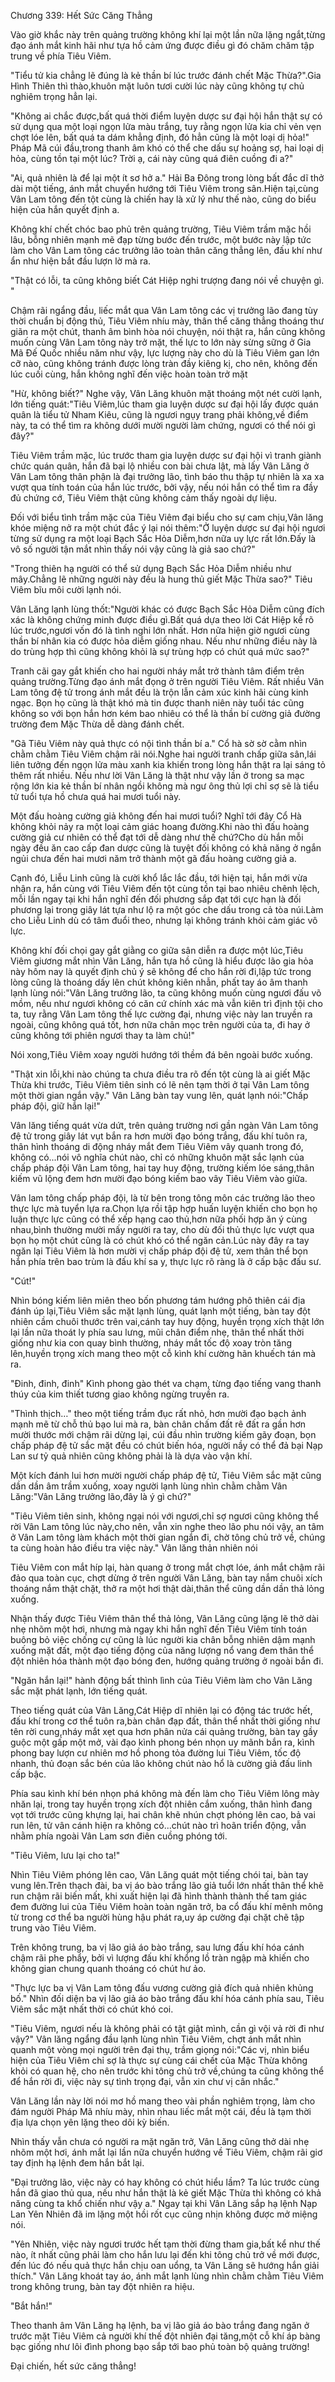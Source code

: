 




Chương 339: Hết Sức Căng Thẳng


Vào giờ khắc này trên quảng trường không khí lại một lần nữa lặng ngắt,từng đạo ánh mắt kinh hãi như tựa hồ cảm ứng được điều gì đó chăm chăm tập trung về phía Tiêu Viêm.

"Tiểu tử kia chẳng lẽ đúng là kẻ thần bí lúc trước đánh chết Mặc Thừa?".Gia Hình Thiên thì thào,khuôn mặt luôn tươi cười lúc này cũng không tự chủ nghiêm trọng hẳn lại.

"Không ai chắc được,bất quá thời điểm luyện dược sư đại hội hắn thật sự có sử dụng qua một loại ngọn lửa màu trắng, tuy rằng ngọn lửa kia chỉ vẻn vẹn chợt lóe lên, bất quá ta dám khẳng định, đó hẳn cũng là một loại dị hỏa!" Pháp Mã cúi đầu,trong thanh âm khó có thể che dấu sự hoảng sợ, hai loại dị hỏa, cùng tồn tại một lúc? Trời ạ, cái này cũng quá điên cuồng đi a?"

"Ai, quả nhiên là để lại một ít sơ hở a." Hải Ba Đông trong lòng bất đắc dĩ thở dài một tiếng, ánh mắt chuyển hướng tới Tiêu Viêm trong sân.Hiện tại,cùng Vân Lam tông đến tột cùng là chiến hay là xử lý như thế nào, cũng do biểu hiện của hắn quyết định a.

Không khí chết chóc bao phủ trên quảng trường, Tiêu Viêm trầm mặc hồi lâu, bỗng nhiên mạnh mẽ đạp từng bước đến trước, một bước này lập tức làm cho Vân Lam tông các trưởng lão toàn thân căng thẳng lên, đấu khí như ẩn như hiện bắt đầu lượn lờ mà ra.

"Thật có lỗi, ta cũng không biết Cát Hiệp nghi trượng đang nói về chuyện gì. "

Chậm rãi ngẩng đầu, liếc mắt qua Vân Lam tông các vị trưởng lão đang tùy thời chuẩn bị động thủ, Tiêu Viêm nhíu mày, thân thể căng thẳng thoáng thư giãn ra một chút, thanh âm bình hòa nói chuyện, nói thật ra, hắn cũng không muốn cùng Vân Lam tông này trở mặt, thế lực to lớn này sừng sững ở Gia Mã Đế Quốc nhiều năm như vậy, lực lượng này cho dù là Tiêu Viêm gan lớn cỡ nào, cũng không tránh được lòng tràn đầy kiêng kị, cho nên, không đến lúc cuối cùng, hắn không nghĩ đến việc hoàn toàn trở mặt

"Hừ, không biết?" Nghe vậy, Vân Lăng khuôn mặt thoáng một nét cười lạnh, lớn tiếng quát:"Tiêu Viêm,lúc tham gia luyện dược sư đại hội lấy được quán quân là tiểu tử Nham Kiêu, cũng là ngươi ngụy trang phải không,về điểm này, ta có thể tìm ra không dưới mười người làm chứng, ngươi có thể nói gì đây?"

Tiêu Viêm trầm mặc, lúc trước tham gia luyện dược sư đại hội vì tranh giành chức quán quân, hắn đã bại lộ nhiều con bài chưa lật, mà lấy Vân Lăng ở Vân Lam tông thân phận là đại trưởng lão, tình báo thu thập tự nhiên là xa xa vượt qua tính toán của hắn lúc trước, bởi vậy, nếu nói hắn có thể tìm ra đầy đủ chứng cớ, Tiêu Viêm thật cũng không cảm thấy ngoài dự liệu.

Đối với biểu tình trầm mặc của Tiêu Viêm đại biểu cho sự cam chịu,Vân lăng khóe miệng nở ra một chút đắc ý lại nói thêm:"Ở luyện dược sư đại hội ngươi từng sử dụng ra một loại Bạch Sắc Hỏa Diễm,hơn nữa uy lực rất lớn.Đấy là vô số người tận mắt nhìn thấy nói vậy cũng là giả sao chứ?"

"Trong thiên hạ người có thể sử dụng Bạch Sắc Hỏa Diễm nhiều như mây.Chẳng lẽ những người này đều là hung thủ giết Mặc Thừa sao?" Tiêu Viêm bĩu môi cười lạnh nói.

Vân Lăng lạnh lùng thốt:"Người khác có được Bạch Sắc Hỏa Diễm cũng đích xác là không chứng minh được điều gì.Bất quá dựa theo lời Cát Hiệp kể rõ lúc trước,ngươi vốn đó là tình nghi lớn nhất. Hơn nữa hiện giờ ngươi cùng thần bí nhân kia có được hỏa diễm giống nhau. Nếu như những điều này là do trùng hợp thì cũng không khỏi là sự trùng hợp có chút quá mức sao?"

Tranh cãi gay gắt khiến cho hai người nháy mắt trở thành tâm điểm trên quảng trường.Từng đạo ánh mắt đọng ở trên người Tiêu Viêm. Rất nhiều Vân Lam tông đệ tử trong ánh mắt đều là trộn lẫn cảm xúc kinh hãi cùng kinh ngạc. Bọn họ cũng là thật khó mà tin được thanh niên này tuổi tác cũng không so với bọn hắn hơn kém bao nhiêu có thể là thần bí cường giả đường trường đem Mặc Thừa dễ dàng đánh chết.

"Gã Tiêu Viêm này quả thực có nội tình thần bí a." Cổ hà sờ sờ cằm nhìn chằm chằm Tiêu Viêm chậm rãi nói.Nghe hai người tranh chấp giữa sân,lái liên tưởng đến ngọn lửa màu xanh kia khiến trong lòng hắn thật ra lại sáng tỏ thêm rất nhiều. Nếu như lời Vân Lăng là thật như vậy lần ở trong sa mạc rộng lớn kia kẻ thần bí nhân ngồi không mà ngư ông thủ lợi chỉ sợ sẽ là tiểu tử tuổi tựa hồ chưa quá hai mươi tuổi này.

Một đấu hoàng cường giả không đến hai mươi tuổi? Nghĩ tới đây Cổ Hà không khỏi nảy ra một loại cảm giác hoang đường.Khi nào thì đấu hoàng cường giả cư nhiên có thể đạt tới dễ dàng như thế chứ?Cho dù hắn mỗi ngày đều ăn cao cấp đan dược cũng là tuyệt đối không có khả năng ở ngắn ngủi chưa đến hai mươi năm trở thành một gã đấu hoàng cường giả a.

Cạnh đó, Liễu Linh cũng là cười khổ lắc lắc đầu, tới hiện tại, hắn mới vừa nhận ra, hắn cùng với Tiêu Viêm đến tột cùng tồn tại bao nhiêu chênh lệch, mỗi lần ngay tại khi hắn nghĩ đến đối phương sắp đạt tới cực hạn là đối phương lại trong giây lát tựa như lộ ra một góc che dấu trong cả tòa núi.Làm cho Liễu Linh dù có tâm đuổi theo, nhưng lại không tránh khỏi cảm giác vô lực.

Không khí đối chọi gay gắt giằng co giữa sân diễn ra được một lúc,Tiêu Viêm giương mắt nhìn Vân Lăng, hắn tựa hồ cũng là hiểu được lão gia hỏa này hôm nay là quyết định chủ ý sẽ không để cho hắn rời đi,lập tức trong lòng cũng là thoáng dấy lên chút không kiên nhẫn, phất tay áo âm thanh lạnh lùng nói:"Vân Lăng trưởng lão, ta cũng không muốn cùng ngươi đấu võ mồm, nếu như ngươi không có căn cứ chính xác mà vẫn kiên trì định tội cho ta, tuy rằng Vân Lam tông thế lực cường đại, nhưng việc này lan truyền ra ngoài, cũng không quá tốt, hơn nữa chân mọc trên người của ta, đi hay ở cũng không tới phiên ngươi thay ta làm chủ!"

Nói xong,Tiêu Viêm xoay người hướng tới thềm đá bên ngoài bước xuống.

"Thật xin lỗi,khi nào chúng ta chưa điều tra rõ đến tột cùng là ai giết Mặc Thừa khi trước, Tiêu Viêm tiên sinh có lẽ nên tạm thời ở tại Vân Lam tông một thời gian ngắn vậy." Vân Lăng bàn tay vung lên, quát lạnh nói:"Chấp pháp đội, giữ hắn lại!"

Vân lăng tiếng quát vừa dứt, trên quảng trường nơi gần ngàn Vân Lam tông đệ tử trong giây lát vụt bắn ra hơn mười đạo bóng trắng, đấu khí tuôn ra, thân hình thoáng di động nháy mắt đem Tiêu Viêm vây quanh trong đó, không có...nói vô nghĩa chút nào, chỉ có những khuôn mặt sắc lạnh của chấp pháp đội Vân Lam tông, hai tay huy động, trường kiếm lóe sáng,thân kiếm vũ lộng đem hơn mười đạo bóng kiếm bao vây Tiêu Viêm vào giữa.

Vân lam tông chấp pháp đội, là từ bên trong tông môn các trưởng lão theo thực lực mà tuyển lựa ra.Chọn lựa rồi tập hợp huấn luyện khiến cho bọn họ luận thực lực cũng có thể xếp hạng cao thủ,hơn nữa phối hợp ăn ý cùng nhau,bình thường mười mấy người ra tay, cho dù đối thủ thực lực vượt qua bọn họ một chút cũng là có chút khó có thể ngăn cản.Lúc này đây ra tay ngăn lại Tiêu Viêm là hơn mười vị chấp pháp đội đệ tử, xem thân thể bọn hắn phía trên bao trùm là đấu khí sa y, thực lực rõ ràng là ở cấp bậc đấu sư.

"Cút!"

Nhìn bóng kiếm liên miên theo bốn phương tám hướng phô thiên cái địa đánh úp lại,Tiêu Viêm sắc mặt lạnh lùng, quát lạnh một tiếng, bàn tay đột nhiên cầm chuôi thước trên vai,cánh tay huy động, huyền trọng xích thật lớn lại lần nữa thoát ly phía sau lưng, mũi chân điểm nhẹ, thân thể nhất thời giống như kia con quay bình thường, nháy mắt tốc độ xoay tròn tăng lên,huyền trọng xích mang theo một cỗ kình khí cường hãn khuếch tán mà ra.

"Đinh, đinh, đinh" Kình phong gào thét va chạm, từng đạo tiếng vang thanh thúy của kim thiết tương giao không ngừng truyền ra.

"Thình thịch…" theo một tiếng trầm đục rất nhỏ, hơn mười đạo bạch ảnh mạnh mẽ từ chỗ thủ bạo lui mà ra, bàn chân chấm đất rê đất ra gần hơn mười thước mới chậm rãi dừng lại, cúi đầu nhìn trường kiếm gãy đoạn, bọn chấp pháp đệ tử sắc mặt đều có chút biến hóa, người nầy có thể đả bại Nạp Lan sư tỷ quả nhiên cũng không phải là là dựa vào vận khí.

Một kích đánh lui hơn mười người chấp pháp đệ tử, Tiêu Viêm sắc mặt cũng dần dần âm trầm xuống, xoay người lạnh lùng nhìn chằm chằm Vân Lăng:"Vân Lăng trưởng lão,đây là ý gì chứ?"

"Tiêu Viêm tiên sinh, không ngại nói với ngươi,chỉ sợ ngươi cũng không thể rời Vân Lam tông lúc này,cho nên, vẫn xin nghe theo lão phu nói vậy, an tâm ở Vân Lam tông làm khách một thời gian ngắn đi, chờ tông chủ trở về, chúng ta cùng hoàn hảo điều tra việc này." Vân lăng thản nhiên nói

Tiêu Viêm con mắt híp lại, hàn quang ở trong mắt chợt lóe, ánh mắt chậm rãi đảo qua toàn cục, chợt dừng ở trên người Vân Lăng, bàn tay nắm chuôi xích thoáng nắm thật chặt, thở ra một hơi thật dài,thân thể cũng dần dần thả lỏng xuống.

Nhận thấy được Tiêu Viêm thân thể thả lỏng, Vân Lăng cũng lặng lẽ thở dài nhẹ nhõm một hơi, nhưng mà ngay khi hắn nghĩ đến Tiêu Viêm tính toán buông bỏ việc chống cự cũng là lúc người kia chân bỗng nhiên dậm mạnh xuống mặt đất, một đạo tiếng động của năng lượng nổ vang đem thân thể đột nhiên hóa thành một đạo bóng đen, hướng quảng trường ở ngoài bắn đi.

"Ngăn hắn lại!" hành động bất thình lình của Tiêu Viêm làm cho Vân Lăng sắc mặt phát lạnh, lớn tiếng quát.

Theo tiếng quát của Vân Lăng,Cát Hiệp dĩ nhiên lại có động tác trước hết, đấu khí trong cơ thể tuôn ra,bàn chân đạp đất, thân thể nhất thời giống như tên rời cung,nháy mắt xẹt qua hơn phân nửa cái quảng trường, bàn tay gầy guộc một gấp một mở, vài đạo kình phong bén nhọn uy mãnh bắn ra, kình phong bay lượn cư nhiên mơ hồ phong tỏa đường lui Tiêu Viêm, tốc độ nhanh, thủ đoạn sắc bén của lão không chút nào hổ là cường giả đấu linh cấp bậc.

Phía sau kình khí bén nhọn phá không mà đến làm cho Tiêu Viêm lông mày nhăn lại, trong tay huyền trọng xích đột nhiên cắm xuống, thân hình đang vọt tới trước cũng khựng lại, hai chân khẽ nhún chợt phóng lên cao, bả vai run lên, tử vân cánh hiện ra không có...chút nào trì hoãn triển động, vẫn nhằm phía ngoài Vân Lam sơn điên cuồng phóng tới.

"Tiêu Viêm, lưu lại cho ta!"

Nhìn Tiêu Viêm phóng lên cao, Vân Lăng quát một tiếng chói tai, bàn tay vung lên.Trên thạch đài, ba vị áo bào trắng lão giả tuổi lớn nhất thân thể khẽ run chậm rãi biến mất, khi xuất hiện lại đã hình thành thành thế tam giác đem đường lui của Tiêu Viêm hoàn toàn ngăn trở, ba cổ đấu khí mênh mông từ trong cơ thể ba người hùng hậu phát ra,uy áp cường đại chặt chẽ tập trung vào Tiêu Viêm.

Trên không trung, ba vị lão giả áo bào trắng, sau lưng đấu khí hóa cánh chậm rãi phe phẩy, bởi vì lượng đấu khí khổng lồ tràn ngập mà khiến cho không gian chung quanh thoáng có chút hư ảo.

"Thực lực ba vị Vân Lam tông đấu vương cường giả đích quả nhiên khủng bố." Nhìn đối diện ba vị lão giả áo bào trắng đấu khí hóa cánh phía sau, Tiêu Viêm sắc mặt nhất thời có chút khó coi.

"Tiêu Viêm, ngươi nếu là không phải có tật giật mình, cần gì vội vả rời đi như vậy?" Vân lăng ngẩng đầu lạnh lùng nhìn Tiêu Viêm, chợt ánh mắt nhìn quanh một vòng mọi người trên đại thụ, trầm giọng nói:"Các vị, nhìn biểu hiện của Tiêu Viêm chỉ sợ là thực sự cùng cái chết của Mặc Thừa không khỏi có quan hệ, cho nên trước khi tông chủ trở về,chúng ta cũng không thể để hắn rời đi, việc này sự tình trọng đại, vẫn xin chư vị cân nhắc."

Vân Lăng lần này lời nói mơ hồ mang theo vài phần nghiêm trọng, làm cho đám người Pháp Mã nhíu mày, nhìn nhau liếc mắt một cái, đều là tạm thời địa lựa chọn yên lặng theo dõi kỳ biến.

Nhìn thấy vẫn chưa có người ra mặt ngăn trở, Vân Lăng cũng thở dài nhẹ nhõm một hơi, ánh mắt lại lần nữa chuyển hướng về Tiêu Viêm, chậm rãi giơ tay định hạ lệnh đem hắn bắt lại.

"Đại trưởng lão, việc này có hay không có chút hiểu lầm? Ta lúc trước cùng hắn đã giao thủ qua, nếu như hắn thật là kẻ giết Mặc Thừa thì không có khả năng cùng ta khổ chiến như vậy a." Ngay tại khi Vân Lăng sắp hạ lệnh Nạp Lan Yên Nhiên đã im lặng một hồi rốt cục cũng nhịn không được mở miệng nói.

"Yên Nhiên, việc này ngươi trước hết tạm thời đừng tham gia,bất kể như thế nào, ít nhất cũng phải làm cho hắn lưu lại đến khi tông chủ trở về mới được, đến lúc đó nếu quả thực hắn chịu oan uổng, ta Vân Lăng sẽ hướng hắn giải thích." Vân Lăng khoát tay áo, ánh mắt lạnh lùng nhìn chằm chằm Tiêu Viêm trong không trung, bàn tay đột nhiên ra hiệu.

"Bắt hắn!"

Theo thanh âm Vân Lăng hạ lệnh, ba vị lão giả áo bào trắng đang ngăn ở trước mặt Tiêu Viêm cả người khí thế đột nhiên đại tăng,một cỗ khí áp bàng bạc giống như lôi đình phong bạo sắp tới bao phủ toàn bộ quảng trường!

Đại chiến, hết sức căng thẳng!




